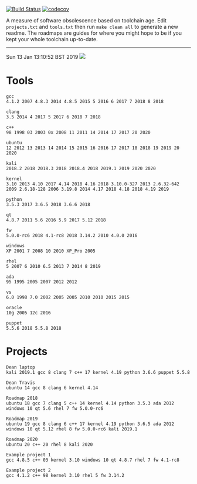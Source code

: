 [![Build
Status](https://travis-ci.org/deanturpin/swob.svg?branch=master)](https://travis-ci.org/deanturpin/swob)
[![codecov](https://codecov.io/gh/deanturpin/swob/branch/master/graph/badge.svg)](https://codecov.io/gh/deanturpin/swob)

A measure of software obsolescence based on toolchain age. Edit
```projects.txt``` and ```tools.txt``` then run ```make clean all``` to generate
a new readme. The roadmaps are guides for where you might hope to be if you kept your whole toolchain up-to-date.

---
Sun 13 Jan 13:10:52 BST 2019
![](summary.svg)
# Tools
```
gcc
4.1.2 2007 4.8.3 2014 4.8.5 2015 5 2016 6 2017 7 2018 8 2018

clang
3.5 2014 4 2017 5 2017 6 2018 7 2018

c++
98 1998 03 2003 0x 2008 11 2011 14 2014 17 2017 20 2020

ubuntu
12 2012 13 2013 14 2014 15 2015 16 2016 17 2017 18 2018 19 2019 20 2020

kali
2018.2 2018 2018.3 2018 2018.4 2018 2019.1 2019 2020 2020

kernel
3.10 2013 4.10 2017 4.14 2018 4.16 2018 3.10.0-327 2013 2.6.32-642 2009 2.6.18-128 2006 3.19.8 2014 4.17 2018 4.18 2018 4.19 2019

python
3.5.3 2017 3.6.5 2018 3.6.6 2018

qt
4.8.7 2011 5.6 2016 5.9 2017 5.12 2018

fw
5.0.0-rc6 2018 4.1-rc8 2018 3.14.2 2010 4.0.0 2016

windows
XP 2001 7 2008 10 2010 XP_Pro 2005

rhel
5 2007 6 2010 6.5 2013 7 2014 8 2019

ada
95 1995 2005 2007 2012 2012

vs
6.0 1998 7.0 2002 2005 2005 2010 2010 2015 2015

oracle
10g 2005 12c 2016

puppet
5.5.6 2018 5.5.8 2018

```
# Projects
```
Dean laptop
kali 2019.1 gcc 8 clang 7 c++ 17 kernel 4.19 python 3.6.6 puppet 5.5.8

Dean Travis
ubuntu 14 gcc 8 clang 6 kernel 4.14

Roadmap 2018
ubuntu 18 gcc 7 clang 5 c++ 14 kernel 4.14 python 3.5.3 ada 2012 windows 10 qt 5.6 rhel 7 fw 5.0.0-rc6

Roadmap 2019
ubuntu 19 gcc 8 clang 6 c++ 17 kernel 4.19 python 3.6.5 ada 2012 windows 10 qt 5.12 rhel 8 fw 5.0.0-rc6 kali 2019.1

Roadmap 2020
ubuntu 20 c++ 20 rhel 8 kali 2020

Example project 1
gcc 4.8.5 c++ 03 kernel 3.10 windows 10 qt 4.8.7 rhel 7 fw 4.1-rc8

Example project 2
gcc 4.1.2 c++ 98 kernel 3.10 rhel 5 fw 3.14.2

```
